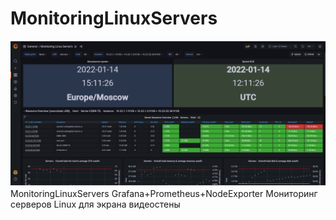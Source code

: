# MonitoringLinuxServers
![Image alt](https://github.com/Fil98/MonitoringLinuxServers/blob/main/Main.png)
MonitoringLinuxServers Grafana+Prometheus+NodeExporter
Мониторинг серверов Linux для экрана видеостены 
